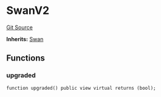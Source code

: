 # SwanV2
[Git Source](https://github.com/firstbatchxyz/swan-contracts/blob/ceefa4b0353ce4c0f1536b7318fa82b208305342/contracts/mock/SwanV2.sol)

**Inherits:**
[Swan](/contracts/swan/Swan.sol/contract.Swan.md)


## Functions
### upgraded


```solidity
function upgraded() public view virtual returns (bool);
```

